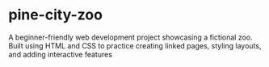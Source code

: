 # pine-city-zoo
A beginner-friendly web development project showcasing a fictional zoo. Built using HTML and CSS to practice creating linked pages, styling layouts, and adding interactive features
